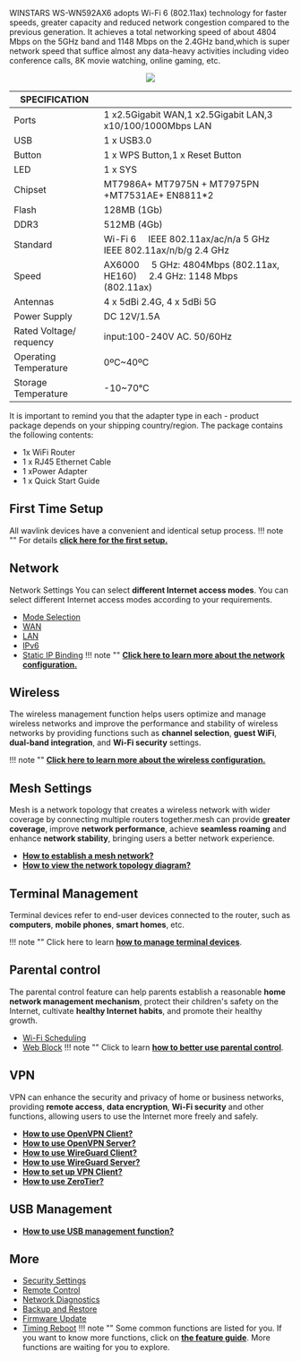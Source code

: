 WINSTARS WS-WN592AX6 adopts Wi-Fi 6 (802.11ax) technology for faster speeds, greater capacity and reduced network congestion compared to the previous generation. It achieves a total networking speed of about 4804 Mbps on the 5GHz band and 1148 Mbps on the 2.4GHz band,which is super network speed that suffice almost any data-heavy activities including video conference calls, 8K movie watching, online gaming, etc.

<div style="text-align: center;">
	<img class="boxshadow" src="/images/592AX3.png">
</div>

| SPECIFICATION |											   | 
| ------------ | -------------------------------------------- |  
| Ports         | 1 x2.5Gigabit WAN,1 x2.5Gigabit LAN,3 x10/100/1000Mbps LAN  | 
|  USB |  1 x USB3.0 |
| Button	    | 1 x WPS Button,1 x Reset Button     | 
| LED	        | 1 x SYS | 
| Chipset		| MT7986A+ MT7975N + MT7975PN +MT7531AE+ EN8811*2 |
| Flash			| 128MB (1Gb) |
| DDR3 		| 512MB (4Gb) |
| Standard		| Wi-Fi 6 &nbsp;&nbsp;&nbsp; IEEE 802.11ax/ac/n/a 5 GHz &nbsp;&nbsp;&nbsp; IEEE 802.11ax/n/b/g 2.4 GHz |
| Speed | AX6000 &nbsp;&nbsp;&nbsp; 5 GHz: 4804Mbps (802.11ax, HE160)  &nbsp;&nbsp;&nbsp; 2.4 GHz: 1148 Mbps (802.11ax) |
| Antennas | 4 x 5dBi 2.4G, 4 x 5dBi 5G |
| Power Supply | DC 12V/1.5A |
| Rated Voltage/ requency  | input:100-240V AC. 50/60Hz |
| Operating Temperature 	| 0ºC~40ºC |
| Storage Temperature | -10~70℃ |


It is important to remind you that the adapter type in each - product package depends on your shipping country/region.
The package contains the following contents:


- 1x WiFi Router
- 1 x RJ45 Ethernet Cable
- 1 xPower Adapter
- 1 x Quick Start Guide



## First Time Setup
All wavlink devices have a convenient and identical setup process. 
!!! note ""
	For details __[click here for the first setup.](/FAQ/first_time_setup/)__



## Network
Network Settings You can select __different Internet access modes__. You can select different Internet access modes according to your requirements.

- [Mode Selection](/feature_guide/pattern_selection/)
- [WAN](/feature_guide/wan/)
- [LAN](/feature_guide/lan/)
- [IPv6](/feature_guide/ipv6/)
- [Static IP Binding](/feature_guide/static_ip/)
!!! note ""
	__[Click here to learn more about the network configuration.](/feature_guide/pattern_selection/)__


## Wireless
The wireless management function helps users optimize and manage wireless networks and improve the performance and stability of wireless networks by providing functions such as __channel selection__, __guest WiFi__, __dual-band integration__, and __Wi-Fi security__ settings.

!!! note ""
	__[Click here to learn more about the wireless configuration.](/feature_guide/wireless/)__

## Mesh Settings
Mesh is a network topology that creates a wireless network with wider coverage by connecting multiple routers together.mesh can provide __greater coverage__, improve __network performance__, achieve __seamless roaming__ and enhance __network stability__, bringing users a better network experience.

- __[How to establish a mesh network? ](/feature_guide/mesh_network/)__
- __[How to view the network topology diagram?](/feature_guide/mesh_topo/)__

	
## Terminal Management
Terminal devices refer to end-user devices connected to the router, such as __computers__, __mobile phones__, __smart homes__, etc.

!!! note ""
	Click here to learn __[how to manage terminal devices](/feature_guide/terminal/)__.


## Parental control
The parental control feature can help parents establish a reasonable __home network management mechanism__, protect their children's safety on the Internet, cultivate __healthy Internet habits__, and promote their healthy growth.

- [Wi-Fi Scheduling](/feature_guide/parental_wifi)
- [Web Block](/feature_guide/parental_ctrl)
!!! note ""	
	Click to learn __[how to better use parental control](/feature_guide/parental_wifi/)__.

## VPN
VPN can enhance the security and privacy of home or business networks, providing __remote access__, __data encryption__, __Wi-Fi security__ and other functions, allowing users to use the Internet more freely and safely.
	
- __[How to use OpenVPN Client?](/feature_guide/openVPN/)__
- __[How to use OpenVPN Server?](/feature_guide/openVPN_server/)__
- __[How to use WireGuard Client?](/feature_guide/wireguard/)__
- __[How to use WireGuard Server?](/feature_guide/wireguard_server/)__
- __[How to set up VPN Client?](/feature_guide/vpnclient/)__
- __[How to use ZeroTier?](/feature_guide/zerotier/)__

## USB Management
- __[How to use USB management function?](/feature_guide/usb/)__

## More
- [Security Settings](/feature_guide/secure/)
- [Remote Control](/feature_guide/remote_ctrl/)
- [Network Diagnostics](/feature_guide/network_diango/)
- [Backup and Restore](/feature_guide/backup/)
- [Firmware Update](/feature_guide/firmware/)
- [Timing Reboot](/feature_guide/timing_reboot/)
!!! note ""
	Some common functions are listed for you. If you want to know more functions, click on __[the feature guide](/feature_guide/)__. More functions are waiting for you to explore.









